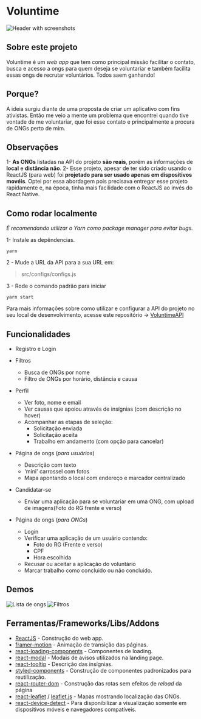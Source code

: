 # Voluntime
![Header with screenshots](https://i.imgur.com/9cUSlvl.jpeg)

## Sobre este projeto
Voluntime é um *web app* que tem como principal missão facilitar o contato, busca e acesso a ongs para quem deseja se voluntariar e também facilita essas ongs de recrutar voluntários. Todos saem ganhando!

## Porque?
A ideia surgiu diante de uma proposta de criar um aplicativo com fins ativistas. Então me veio a mente um problema que encontrei quando tive vontade de me voluntariar, que foi esse contato e principalmente a procura de ONGs perto de mim.

## Observações
1- **As ONGs** listadas na API do projeto **são reais**, porém as informações de **local** e **distância** **não**.
2- Esse projeto, apesar de ter sido criado usando o ReactJS (para web) foi **projetado para ser usado apenas em dispositivos movéis**. Optei por essa abordagem pois precisava entregar esse projeto rapidamente e, na época, tinha mais facilidade com o ReactJS ao invés do React Native.

## Como rodar localmente
*É recomendando utilizar o Yarn como package manager para evitar bugs.*

1- Instale as depêndencias.

    yarn

2 - Mude a URL da API para a sua URL em:

>src/configs/configs.js

3 - Rode o comando padrão para iniciar

    yarn start

Para mais informações sobre como utilizar e configurar a API do projeto no seu local de desenvolvimento, acesse este repositório -> [VoluntimeAPI](https://github.com/lzfelipe/VoluntimeAPI)

## Funcionalidades

 - Registro e Login

- Filtros
	- Busca de ONGs por nome
	- Filtro de ONGs por horário, distância e causa

- Perfil
	- Ver foto, nome e email
	- Ver causas que apoiou através de insígnias (com descrição no hover)
	- Acompanhar as etapas de seleção:
		- Solicitação enviada
		- Solicitação aceita
		- Trabalho em andamento (com opção para cancelar)
- Página de ongs (*para usuários*)
	- Descrição com texto
	- 'mini' carrossel com fotos
	- Mapa apontando o local com endereço e marcador centralizado
- Candidatar-se
	- Enviar uma aplicação para se voluntariar em uma ONG, com upload de imagens(Foto do RG frente e verso)

- Página de ongs (*para ONGs*)
	- Login
	- Verificar uma aplicação de um usuário contendo:
		- Foto do RG (Frente e verso)
		 - CPF
		- Hora escolhida
	- Recusar ou aceitar a aplicação do voluntário
	- Marcar trabalho como concluido ou não concluido.

## Demos
![Lista de ongs](https://imgur.com/nc6xR6z.gif) ![Filtros](https://i.imgur.com/XzHdKd9.gif) 




## Ferramentas/Frameworks/Libs/Addons
- [ReactJS](https://pt-br.reactjs.org/) - Construção do web app.
- [framer-motion](https://github.com/framer/motion) - Animação de transição das páginas.
- [react-loading-components](https://github.com/safeimuslim/react-loading-components) - Componentes de loading.
- [react-modal](https://github.com/reactjs/react-modal) - Modais de avisos utilizados na landing page.
- [react-tooltip](https://github.com/wwayne/react-tooltip) - Descrição das insígnias.
- [styled-components](https://github.com/styled-components/styled-components) - Construção de componentes padronizados para reutilização.
- [react-router-dom](https://github.com/ReactTraining/react-router/tree/master/packages/react-router-dom) - Construção das rotas sem efeitos de *reload* da página 
- [react-leaflet](https://github.com/PaulLeCam/react-leaflet) / [leaflet.js](https://leafletjs.com/) - Mapas mostrando localização das ONGs.
- [react-device-detect](https://github.com/duskload/react-device-detect) - Para disponibilizar a visualização somente em dispositivos móveis e navegadores compatíveis.
